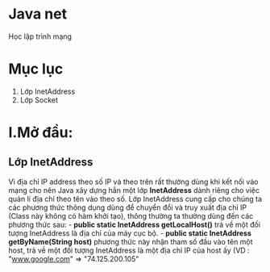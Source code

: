 # Java net
Học lập trình mạng
# Mục lục
 

 1. Lớp InetAddress
 2. Lớp Socket

# I.Mở đầu:
 ## Lớp InetAddress
Vì địa chỉ IP address theo số IP và theo trên rất thường dùng khi kết nối vào mạng cho nên Java xây dựng hẳn một lớp **InetAddress** dành riêng cho việc quản lí địa chỉ theo tên vào theo số.
Lớp InetAddress cung cấp cho chúng ta các phương thức thông dụng dùng để chuyển đổi và truy xuất địa chỉ IP (Class này không có hàm khởi tạo), thông thường ta thường dùng đến các phương thức sau:
	 - **public static InetAddress getLocalHost()** trả về một đối tượng InetAddress là địa chỉ của máy cục bộ.
	 - **public static InetAddress getByName(String host)** phương thức này nhận tham số đầu vào tên một host, trả về một đối tượng InetAddress là một địa chỉ IP của host ấy (VD : "www.google.com" => "74.125.200.105"
 